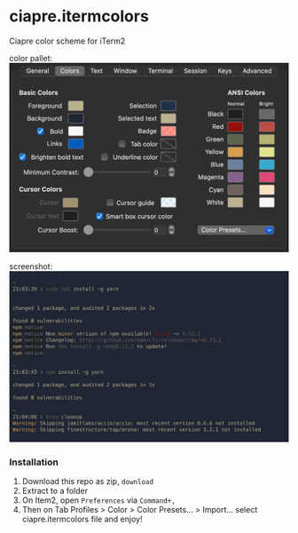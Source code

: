 # ciapre.itermcolors

Ciapre color scheme for iTerm2

color pallet:
![pallet](color.png)

screenshot:
![screenshot](screenshot.png)

### Installation

1. Download this repo as zip, `download`
2. Extract to a folder
3. On Item2, open `Preferences` via `Command+,`
4. Then on Tab Profiles > Color > Color Presets... > Import... select ciapre.itermcolors file and enjoy!
